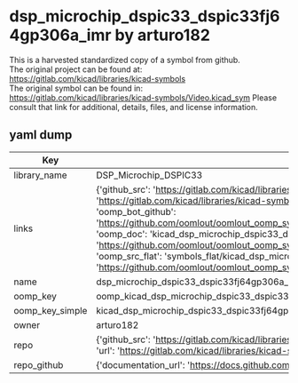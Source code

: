 # dsp_microchip_dspic33_dspic33fj64gp306a_imr by arturo182  
This is a harvested standardized copy of a symbol from github.  
The original project can be found at:  
https://gitlab.com/kicad/libraries/kicad-symbols  
The original symbol can be found in:
https://gitlab.com/kicad/libraries/kicad-symbols/Video.kicad_sym
Please consult that link for additional, details, files, and license information.  
## yaml dump  
| Key | Value |  
| --- | --- |  
| library_name | DSP_Microchip_DSPIC33 |  
| links | {'github_src': 'https://gitlab.com/kicad/libraries/kicad-symbols/Video.kicad_sym', 'github_src_repo': 'https://gitlab.com/kicad/libraries/kicad-symbols', 'oomp_bot': 'kicad_dsp_microchip_dspic33_dspic33fj64gp306a_imr/working', 'oomp_bot_github': 'https://github.com/oomlout/oomlout_oomp_symbol_bot/tree/main/kicad_dsp_microchip_dspic33_dspic33fj64gp306a_imr/working', 'oomp_doc': 'kicad_dsp_microchip_dspic33_dspic33fj64gp306a_imr/working', 'oomp_doc_github': 'https://github.com/oomlout/oomlout_oomp_symbol_doc/tree/main/kicad_dsp_microchip_dspic33_dspic33fj64gp306a_imr/working', 'oomp_src_flat': 'symbols_flat/kicad_dsp_microchip_dspic33_dspic33fj64gp306a_imr/working', 'oomp_src_flat_github': 'https://github.com/oomlout/oomlout_oomp_symbol_src/tree/main/kicad_dsp_microchip_dspic33_dspic33fj64gp306a_imr/working'} |  
| name | dsp_microchip_dspic33_dspic33fj64gp306a_imr |  
| oomp_key | oomp_kicad_dsp_microchip_dspic33_dspic33fj64gp306a_imr |  
| oomp_key_simple | kicad_dsp_microchip_dspic33_dspic33fj64gp306a_imr |  
| owner | arturo182 |  
| repo | {'github_src': 'https://gitlab.com/kicad/libraries/kicad-symbols/Video.kicad_sym', 'name': 'libraries/kicad-symbols', 'owner': 'kicad', 'url': 'https://gitlab.com/kicad/libraries/kicad-symbols'} |  
| repo_github | {'documentation_url': 'https://docs.github.com/rest/repos/repos#get-a-repository', 'message': 'Not Found'} |  

